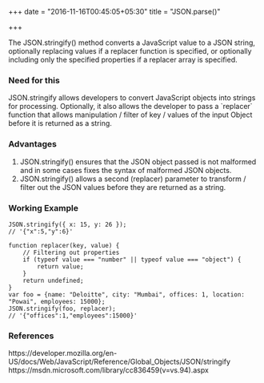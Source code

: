 +++
date = "2016-11-16T00:45:05+05:30"
title = "JSON.parse()"

+++

The JSON.stringify() method converts a JavaScript value to a JSON string, optionally replacing values if a replacer function is specified, or optionally including only the specified properties if a replacer array is specified.

<h3>Need for this</h3>
JSON.stringify allows developers to convert JavaScript objects into strings for processing. Optionally, it also allows the developer to pass a `replacer` function that allows manipulation / filter of key / values of the input Object before it is returned as a string.

<h3>Advantages</h3>
<ol>
  <li>JSON.stringify() ensures that the JSON object passed is not malformed and in some cases fixes the syntax of malformed JSON objects.</li>
  <li>JSON.stringify() allows a second (replacer) parameter to transform / filter out the JSON values before they are returned as a string.</li>
</ol>

<h3>Working Example</h3>

	JSON.stringify({ x: 15, y: 26 });
	// '{"x":5,"y":6}'

	function replacer(key, value) {
		// Filtering out properties
		if (typeof value === "number" || typeof value === "object") {
			return value;
		}
		return undefined;
	}
	var foo = {name: "Deloitte", city: "Mumbai", offices: 1, location: "Powai", employees: 15000};
	JSON.stringify(foo, replacer);
	// '{"offices":1,"employees":15000}'


<h3>References</h3>
https://developer.mozilla.org/en-US/docs/Web/JavaScript/Reference/Global_Objects/JSON/stringify
<br>
https://msdn.microsoft.com/library/cc836459(v=vs.94).aspx